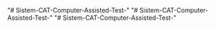 "# Sistem-CAT-Computer-Assisted-Test-" 
"# Sistem-CAT-Computer-Assisted-Test-" 
"# Sistem-CAT-Computer-Assisted-Test-" 
